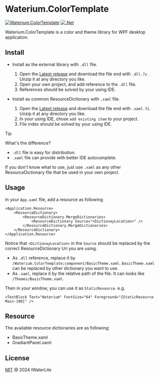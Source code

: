 # Waterium.ColorTemplate

[![Waterium.ColorTemplate](https://img.shields.io/badge/Waterium.ColorTemplate-%40lWaterLite-blue)](https://github.com/lWaterLite) [![.Net](https://img.shields.io/badge/.NET-8.0-green)](https://dotnet.microsoft.com/en-us/download/dotnet/8.0)

Waterium.ColorTemplate is a color and theme library for WPF desktop application.

## Install

- Install as the external library with `.dll` file.
  1. Open the [Latest release](https://github.com/lWaterLite/Waterium.Iconfont/release) and download the file end with `.dll.7z` . Unzip it at any directory you like.
  2. Open your own project, and add reference to the `.dll` file.
  3. References should be solved by your using IDE.


- Install as common ResourceDictionary with `.xaml` file.
  1. Open the [Latest release](https://github.com/lWaterLite/Waterium.Iconfont/release) and download the file end with `.xaml.7z`. Unzip it at any directory you like.
  2. In your using IDE, chose `add existing item` to your project.
  3. File index should be solved by your using IDE.

> [!TIP]
>
> What's the difference?
>
> - `.dll` file is easy for distribution.
> - `.xaml` file can provide with better IDE autocomplete.
>
> If you don't know what to use, just use `.xaml` as any other ResourceDictionary file that be used in your own project.



## Usage

In your `App.xaml` file, add a resource as following

```xaml
<Application.Resource>
    <ResourceDictionary>
        <ResourceDictionary.MergeDictionaries>
            <ResourceDictionary Source="<DictionayLocation>" />
        </ResourceDictionary.MergeDictionaries>
    </ResourceDictionary>
</Application.Resource>
```

Notice that `<DictionayLocation>` in the `Source` should be replaced by the correct ResourceDictionary Uri you are using.

- As `.dll` reference, replace it by `/Waterium.ColorTemplate;component/BasicTheme.xaml`. `BasicTheme.xaml` can be replaced by other dictionary you want to use.
- As `.xaml`, replace it by the relative path of the file. It can looks like `/Themes/BasicTheme.xaml`.

Then in your window, you can use it as `StaticResource`. e.g.

```xaml
<TextBlock Text="Waterium" FontSize="64" Foreground="{StaticResource Main-100}" />
```

## Resource

The available resource dictionaries are as following:

- BasicTheme.xaml
- GradiantPanel.xaml

## License

[MIT](LICENSE) @ 2024 lWaterLite
